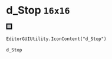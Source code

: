 # d_Stop `16x16`
<img src="/img/d_Stop.png" width=16 height=16>

``` CSharp
EditorGUIUtility.IconContent("d_Stop")
```
```
d_Stop
```
